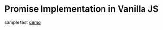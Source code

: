 # Promise Implementation in Vanilla JS
sample test [demo](https://whoami-shubham.github.io/common-javascript-questions/promise/index.html)
